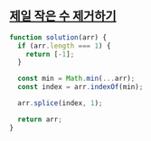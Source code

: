 ## <a href='https://school.programmers.co.kr/learn/courses/30/lessons/12935'>제일 작은 수 제거하기</a>

```js
function solution(arr) {
  if (arr.length === 1) {
    return [-1];
  }

  const min = Math.min(...arr);
  const index = arr.indexOf(min);

  arr.splice(index, 1);

  return arr;
}
```
